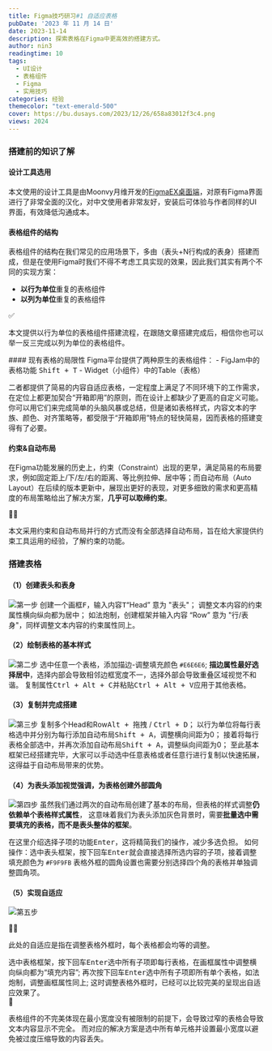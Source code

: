 ```yaml
---
title: Figma技巧研习#1 自适应表格
pubDate: '2023 年 11 月 14 日'
date: 2023-11-14
description: 探索表格在Figma中更高效的搭建方式。
author: nin3
readingtime: 10
tags:
  - UI设计
  - 表格组件
  - Figma
  - 实用技巧
categories: 经验
themecolor: "text-emerald-500"
cover: https://bu.dusays.com/2023/12/26/658a83012f3c4.png 
views: 2024
---
```

### 搭建前的知识了解
#### 设计工具选用
本文使用的设计工具是由Moonvy月维开发的[FigmaEX桌面端](https://moonvy.com/figmaEX/)，对原有Figma界面进行了非常全面的汉化，对中文使用者非常友好，安装后可体验与作者同样的UI界面，有效降低沟通成本。
#### 表格组件的结构
表格组件的结构在我们常见的应用场景下，多由（表头+N行构成的表身）搭建而成，但是在使用Figma时我们不得不考虑工具实现的效果，因此我们其实有两个不同的实现方案：
- **以行为单位**重复的表格组件
- **以列为单位**重复的表格组件

<div class="flex items-center my-8 gap-4 bg-[#D0E7D0] rounded-2xl">
    <div class="pl-6">✅</div>
    <p class="text-[#039C00] pr-6">本文提供以行为单位的表格组件搭建流程，在跟随文章搭建完成后，相信你也可以举一反三完成以列为单位的表格组件。</p>
</div>
#### 现有表格的局限性
Figma平台提供了两种原生的表格组件：
- FigJam中的表格功能 <kbd>Shift + T</kbd>
- Widget（小组件）中的Table（表格）

二者都提供了简易的内容自适应表格，一定程度上满足了不同环境下的工作需求，在定位上都更加契合“开箱即用”的原则，而在设计上都缺少了更高的自定义可能。你可以用它们来完成简单的头脑风暴或总结，但是诸如表格样式，内容文本的字族、颜色、对齐策略等，都受限于“开箱即用”特点的轻快简易，因而表格的搭建变得有了必要。
#### 约束&自动布局
在Figma功能发展的历史上，约束（Constraint）出现的更早，满足简易的布局要求，例如固定距上/下/左/右的距离、等比例拉伸、居中等；而自动布局（Auto Layout）在后续的版本更新中，展现出更好的表现，对更多细致的需求和更高精度的布局策略给出了解决方案，**几乎可以取缔约束**。
<div class="flex items-center my-8 gap-4 bg-[#EEEEEE] rounded-2xl">
    <div class="pl-6">💁‍♀️</div>
    <p class="pr-6">本文采用约束和自动布局并行的方式而没有全部选择自动布局，旨在给大家提供约束工具运用的经验，了解约束的功能。</p>
</div>

### 搭建表格
#### （1）创建表头和表身
![第一步](https://bu.dusays.com/2023/11/20/655ad6165a07d.png "创建表头和表身")
创建一个画框<kbd>F</kbd>，输入内容<kbd>T</kbd>“Head” 意为 "表头"；
调整文本内容的约束属性横向纵向都为居中；
如法炮制，创建框架并输入内容 “Row” 意为 "行/表身"，同样调整文本内容的约束属性同上。
#### （2）绘制表格的基本样式
![第二步](https://bu.dusays.com/2023/11/20/655ad354487c3.png "绘制表格的基本样式")
选中任意一个表格，添加描边-调整填充颜色 `#E6E6E6`;
**描边属性最好选择居中**，选择内部会导致相邻边框宽度不一，选择外部会导致重叠区域视觉不和谐。
复制属性<kbd>Ctrl + Alt + C</kbd>并粘贴<kbd>Ctrl + Alt + V</kbd>应用于其他表格。
#### （3）复制并完成搭建
![第三步](https://bu.dusays.com/2023/11/20/655ad3545044c.png "复制并完成搭建")
复制多个Head和Row<kbd>Alt + 拖拽</kbd> / <kbd>Ctrl + D</kbd>；
以行为单位将每行表格选中并分别为每行添加自动布局<kbd>Shift + A</kbd>，调整横向间距为0；
接着将每行表格全部选中，并再次添加自动布局<kbd>Shift + A</kbd>，调整纵向间距为0；
至此基本框架已经搭建完毕，大家可以手动选中任意表格或者任意行进行复制以快速拓展，这得益于自动布局带来的优势。
#### （4）为表头添加视觉强调，为表格创建外部圆角
![第四步](https://bu.dusays.com/2023/11/20/655ad35452538.png "为表头添加视觉强调，为表格创建外部圆角")
虽然我们通过两次的自动布局创建了基本的布局，但表格的样式调整**仍依赖单个表格样式属性**，
这意味着我们为表头添加灰色背景时，需要**批量选中需要填充的表格，而不是表头整体的框架**。

在这里介绍选择子项的功能<kbd>Enter</kbd>，这将精简我们的操作，减少多选负担。
如何操作：选中表头框架，按下回车<kbd>Enter</kbd>就会直接选择所选内容的子项，接着调整填充颜色为 `#F9F9FB`
表格外框的圆角设置也需要分别选择四个角的表格并单独调整圆角项。
#### （5）实现自适应
![第五步](https://bu.dusays.com/2023/11/20/655ad35460ea7.png "实现自适应")
<div class="flex items-center my-8 gap-4 bg-[#EEEEEE] rounded-2xl">
    <div class="pl-6">💁‍♀️</div>
    <p class="pr-6">此处的自适应是指在调整表格外框时，每个表格都会均等的调整。</p>
</div>
选中表格框架，按下回车<kbd>Enter</kbd>选中所有子项即每行表格，在画框属性中调整横向纵向都为“填充内容”;
再次按下回车<kbd>Enter</kbd>选中所有子项即所有单个表格，如法炮制，调整画框属性同上;
这时调整表格外框时，已经可以比较完美的呈现出自适应效果了。

<div class="flex items-center my-8 gap-4 bg-[#F6ECD0] rounded-2xl">
    <div class="pl-6">🔔</div>
    <p class="text-[#FFB800] pr-6">表格组件的不完美体现在最小宽度没有被限制的前提下，会导致过窄的表格会导致文本内容显示不完全。
而对应的解决方案是选中所有单元格并设置最小宽度以避免被过度压缩导致的内容丢失。</p>
</div>